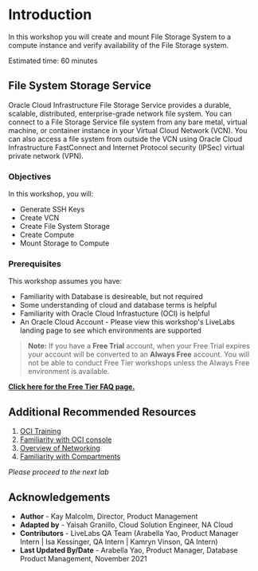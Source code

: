 # Introduction

In this workshop you will create and mount File Storage System to a compute instance and verify availability of the File Storage system.

Estimated time: 60 minutes

## File System Storage Service

Oracle Cloud Infrastructure File Storage Service provides a durable, scalable, distributed, enterprise-grade network file system. You can connect to a File Storage Service file system from any bare metal, virtual machine, or container instance in your Virtual Cloud Network (VCN). You can also access a file system from outside the VCN using Oracle Cloud Infrastructure FastConnect and Internet Protocol security (IPSec) virtual private network (VPN).

[](youtube:JpC1wO-OFA8)

### Objectives
In this workshop, you will:
- Generate SSH Keys
- Create VCN
- Create File System Storage
- Create Compute
- Mount Storage to Compute

### Prerequisites
This workshop assumes you have:
- Familiarity with Database is desireable, but not required
- Some understanding of cloud and database terms is helpful
- Familiarity with Oracle Cloud Infrastucture (OCI) is helpful
- An Oracle Cloud Account - Please view this workshop's LiveLabs landing page to see which environments are supported

>**Note:** If you have a **Free Trial** account, when your Free Trial expires your account will be converted to an **Always Free** account. You will not be able to conduct Free Tier workshops unless the Always Free environment is available.

**[Click here for the Free Tier FAQ page.](https://www.oracle.com/cloud/free/faq.html)**

## Additional Recommended Resources

1. [OCI Training](https://cloud.oracle.com/en_US/iaas/training)
2. [Familiarity with OCI console](https://docs.us-phoenix-1.oraclecloud.com/Content/GSG/Concepts/console.htm)
3. [Overview of Networking](https://docs.us-phoenix-1.oraclecloud.com/Content/Network/Concepts/overview.htm)
4. [Familiarity with Compartments](https://docs.us-phoenix-1.oraclecloud.com/Content/GSG/Concepts/concepts.htm)

*Please proceed to the next lab*

## Acknowledgements

- **Author** - Kay Malcolm, Director, Product Management
- **Adapted by** -  Yaisah Granillo, Cloud Solution Engineer, NA Cloud
- **Contributors** - LiveLabs QA Team (Arabella Yao, Product Manager Intern | Isa Kessinger, QA Intern | Kamryn Vinson, QA Intern)
- **Last Updated By/Date** - Arabella Yao, Product Manager, Database Product Management, November 2021

